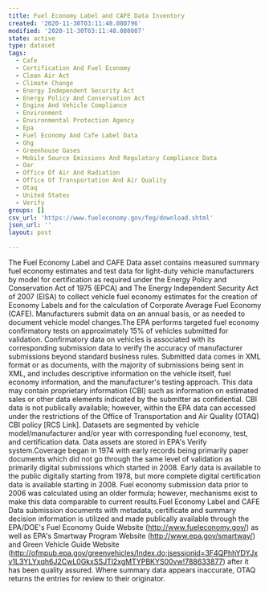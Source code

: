 ```yaml
---
title: Fuel Economy Label and CAFE Data Inventory
created: '2020-11-30T03:11:48.080796'
modified: '2020-11-30T03:11:48.080807'
state: active
type: dataset
tags:
  - Cafe
  - Certification And Fuel Economy
  - Clean Air Act
  - Climate Change
  - Energy Independent Security Act
  - Energy Policy And Conservation Act
  - Engine And Vehicle Compliance
  - Environment
  - Environmental Protection Agency
  - Epa
  - Fuel Economy And Cafe Label Data
  - Ghg
  - Greenhouse Gases
  - Mobile Source Emissions And Regulatory Compliance Data
  - Oar
  - Office Of Air And Radiation
  - Office Of Transportation And Air Quality
  - Otaq
  - United States
  - Verify
groups: []
csv_url: 'https://www.fueleconomy.gov/feg/download.shtml'
json_url: ''
layout: post

---
```

The Fuel Economy Label and CAFE Data asset contains measured summary fuel economy estimates and test data for light-duty vehicle manufacturers by model for certification as required under the Energy Policy and Conservation Act of 1975 (EPCA) and The Energy Independent Security Act of 2007 (EISA) to collect vehicle fuel economy estimates for the creation of Economy Labels and for the calculation of Corporate Average Fuel Economy (CAFE). Manufacturers submit data on an annual basis, or as needed to document vehicle model changes.The EPA performs targeted fuel economy confirmatory tests on approximately 15% of vehicles submitted for validation. Confirmatory data on vehicles is associated with its corresponding submission data to verify the accuracy of manufacturer submissions beyond standard business rules. Submitted data comes in XML format or as documents, with the majority of submissions being sent in XML, and includes descriptive information on the vehicle itself, fuel economy information, and the manufacturer's testing approach. This data may contain proprietary information (CBI) such as information on estimated sales or other data elements indicated by the submitter as confidential. CBI data is not publically available; however, within the EPA data can accessed under the restrictions of the Office of Transportation and Air Quality (OTAQ) CBI policy [RCS Link]. Datasets are segmented by vehicle model/manufacturer and/or year with corresponding fuel economy, test, and certification data. Data assets are stored in EPA's Verify system.Coverage began in 1974 with early records being primarily paper documents which did not go through the same level of validation as primarily digital submissions which started in 2008. Early data is available to the public digitally starting from 1978, but more complete digital certification data is available starting in 2008. Fuel economy submission data prior to 2006 was calculated using an older formula; however, mechanisms exist to make this data comparable to current results.Fuel Economy Label and CAFE Data submission documents with metadata, certificate and summary decision information is utilized and made publically available through the EPA/DOE's Fuel Economy Guide Website (http://www.fueleconomy.gov/) as well as EPA's Smartway Program Website (http://www.epa.gov/smartway/) and Green Vehicle Guide Website (http://ofmpub.epa.gov/greenvehicles/Index.do;jsessionid=3F4QPhhYDYJxv1L3YLYxqh6J2CwL0GkxSSJTl2xgMTYPBKYS00vw!788633877) after it has been quality assured. Where summary data appears inaccurate, OTAQ returns the entries for review to their originator.
